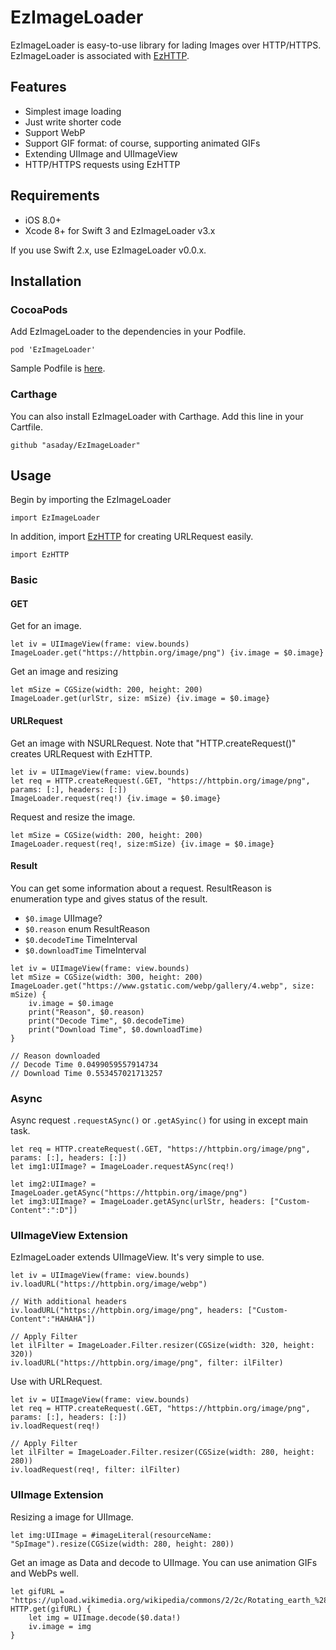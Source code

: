 # EzImageLoader

EzImageLoader is easy-to-use library for lading Images over HTTP/HTTPS. EzImageLoader is associated with [EzHTTP](https://github.com/asaday/EzHTTP).

## Features

- Simplest image loading
- Just write shorter code
- Support WebP
- Support GIF format: of course, supporting animated GIFs
- Extending UIImage and UIImageView
- HTTP/HTTPS requests using EzHTTP

## Requirements

- iOS 8.0+
- Xcode 8+ for Swift 3 and EzImageLoader v3.x

If you use Swift 2.x, use EzImageLoader v0.0.x.

## Installation

### CocoaPods
Add EzImageLoader to the dependencies in your Podfile.


```
pod 'EzImageLoader'
```


Sample Podfile is [here](https://github.com/asaday/EzImageLoader/blob/master/exsample/Podfile).




### Carthage
You can also install EzImageLoader with Carthage. Add this line in your Cartfile.


```
github "asaday/EzImageLoader"
```



## Usage

Begin by importing the EzImageLoader

```
import EzImageLoader
```

In addition, import [EzHTTP](https://github.com/asaday/EzHTTP) for creating URLRequest easily.

```
import EzHTTP
```

### Basic 

#### GET

Get for an image.

```
let iv = UIImageView(frame: view.bounds)
ImageLoader.get("https://httpbin.org/image/png") {iv.image = $0.image}
```

Get an image and resizing

```
let mSize = CGSize(width: 200, height: 200)
ImageLoader.get(urlStr, size: mSize) {iv.image = $0.image}
```


#### URLRequest

Get an image with NSURLRequest.  Note that "HTTP.createRequest()" creates URLRequest with EzHTTP.

```
let iv = UIImageView(frame: view.bounds)
let req = HTTP.createRequest(.GET, "https://httpbin.org/image/png", params: [:], headers: [:])
ImageLoader.request(req!) {iv.image = $0.image}
```

Request and resize the image.

```
let mSize = CGSize(width: 200, height: 200)
ImageLoader.request(req!, size:mSize) {iv.image = $0.image}
```

#### Result

You can get some information about a request. ResultReason is enumeration type and gives status of the result. 

- `$0.image` UIImage?
- `$0.reason` enum ResultReason
- `$0.decodeTime` TimeInterval
- `$0.downloadTime` TimeInterval


```
let iv = UIImageView(frame: view.bounds)
let mSize = CGSize(width: 300, height: 200)
ImageLoader.get("https://www.gstatic.com/webp/gallery/4.webp", size: mSize) {
    iv.image = $0.image
    print("Reason", $0.reason)
    print("Decode Time", $0.decodeTime)
    print("Download Time", $0.downloadTime)
}

// Reason downloaded
// Decode Time 0.0499059557914734
// Download Time 0.553457021713257
```

### Async

Async request `.requestASync()` or `.getASyinc()` for using in except main task.

```
let req = HTTP.createRequest(.GET, "https://httpbin.org/image/png", params: [:], headers: [:])
let img1:UIImage? = ImageLoader.requestASync(req!)

let img2:UIImage? = ImageLoader.getASync("https://httpbin.org/image/png")
let img3:UIImage? = ImageLoader.getASync(urlStr, headers: ["Custom-Content":":D"])
```


### UIImageView Extension

EzImageLoader extends UIImageView. It's very simple to use.

```
let iv = UIImageView(frame: view.bounds)
iv.loadURL("https://httpbin.org/image/webp")

// With additional headers
iv.loadURL("https://httpbin.org/image/png", headers: ["Custom-Content":"HAHAHA"])

// Apply Filter
let ilFilter = ImageLoader.Filter.resizer(CGSize(width: 320, height: 320))
iv.loadURL("https://httpbin.org/image/png", filter: ilFilter)
```

Use with URLRequest.

```
let iv = UIImageView(frame: view.bounds)
let req = HTTP.createRequest(.GET, "https://httpbin.org/image/png", params: [:], headers: [:])
iv.loadRequest(req!)

// Apply Filter
let ilFilter = ImageLoader.Filter.resizer(CGSize(width: 280, height: 280))
iv.loadRequest(req!, filter: ilFilter)
```


### UIImage Extension

Resizing a image for UIImage.

```
let img:UIImage = #imageLiteral(resourceName: "SpImage").resize(CGSize(width: 280, height: 280))
```

Get an image as Data and decode to UIImage. You can use animation GIFs and WebPs well.

```
let gifURL = "https://upload.wikimedia.org/wikipedia/commons/2/2c/Rotating_earth_%28large%29.gif"
HTTP.get(gifURL) {
    let img = UIImage.decode($0.data!)
    iv.image = img
}
```
